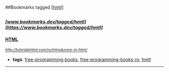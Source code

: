 ##Bookmarks tagged [[hmtl]](https://www.bookmarks.dev?q=[hmtl])

_<sup><sup>[www.bookmarks.dev/tagged/hmtl](https://www.bookmarks.dev/tagged/hmtl)</sup></sup>_
---
#### [HTML](http://tutorialehtml.com/ro/introducere-in-html/)
_<sup>http://tutorialehtml.com/ro/introducere-in-html/</sup>_

* **tags**: [free-programming-books](../tagged/free-programming-books.md), [free-programming-books-ro](../tagged/free-programming-books-ro.md), [hmtl](../tagged/hmtl.md)
---
